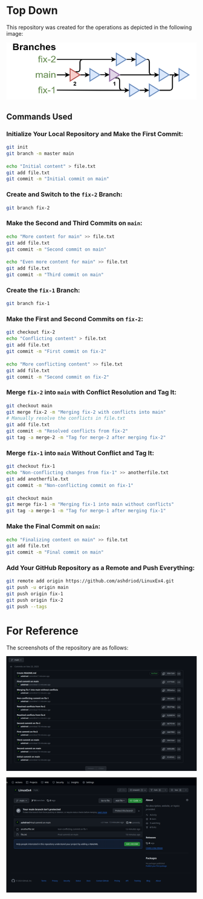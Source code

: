 # Top Down

This repository was created for the operations as depicted in the following image:

![Graph](assets/graph.png)



## Commands Used

### Initialize Your Local Repository and Make the First Commit:

```bash
git init
git branch -m master main

echo "Initial content" > file.txt
git add file.txt
git commit -m "Initial commit on main"
```

### Create and Switch to the `fix-2` Branch:

```bash
git branch fix-2
```

### Make the Second and Third Commits on `main`:

```bash
echo "More content for main" >> file.txt
git add file.txt
git commit -m "Second commit on main"

echo "Even more content for main" >> file.txt
git add file.txt
git commit -m "Third commit on main"
```

### Create the `fix-1` Branch:

```bash
git branch fix-1
```

### Make the First and Second Commits on `fix-2`:

```bash
git checkout fix-2
echo "Conflicting content" > file.txt
git add file.txt
git commit -m "First commit on fix-2"

echo "More conflicting content" >> file.txt
git add file.txt
git commit -m "Second commit on fix-2"
```

### Merge `fix-2` into `main` with Conflict Resolution and Tag It:

```bash
git checkout main
git merge fix-2 -m "Merging fix-2 with conflicts into main"
# Manually resolve the conflicts in file.txt
git add file.txt
git commit -m "Resolved conflicts from fix-2"
git tag -a merge-2 -m "Tag for merge-2 after merging fix-2"
```

### Merge `fix-1` into `main` Without Conflict and Tag It:

```bash
git checkout fix-1
echo "Non-conflicting changes from fix-1" >> anotherfile.txt
git add anotherfile.txt
git commit -m "Non-conflicting commit on fix-1"

git checkout main
git merge fix-1 -m "Merging fix-1 into main without conflicts"
git tag -a merge-1 -m "Tag for merge-1 after merging fix-1"
```

### Make the Final Commit on `main`:

```bash
echo "Finalizing content on main" >> file.txt
git add file.txt
git commit -m "Final commit on main"
```

### Add Your GitHub Repository as a Remote and Push Everything:

```bash
git remote add origin https://github.com/ashdriod/LinuxEx4.git
git push -u origin main
git push origin fix-1
git push origin fix-2
git push --tags
```
# For Reference

The screenshots of the repository are as follows:

![Screenshot 1](assets/2.png)

![Screenshot 2](assets/3.png)
